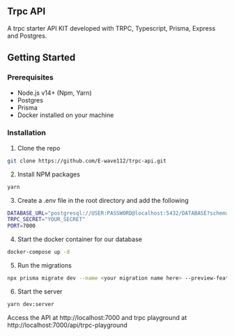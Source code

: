 ## Trpc API

A trpc starter API KIT developed with TRPC, Typescript, Prisma, Express and Postgres.

## Getting Started

### Prerequisites

- Node.js v14+ (Npm, Yarn)
- Postgres
- Prisma
- Docker installed on your machine

### Installation

1. Clone the repo

```sh
git clone https://github.com/E-wave112/trpc-api.git
```

2. Install NPM packages

```sh
yarn 
```

3. Create a .env file in the root directory and add the following

```sh
DATABASE_URL="postgresql://USER:PASSWORD@localhost:5432/DATABASE?schema=public"
TRPC_SECRET="YOUR_SECRET"
PORT=7000
```

4. Start the docker container for our database

```sh
docker-compose up -d
```

5. Run the migrations

```sh
npx prisma migrate dev --name <your migration name here> --preview-feature
```

6. Start the server

```sh
yarn dev:server
```

Access the API at http://localhost:7000 and trpc playground at http://localhost:7000/api/trpc-playground


